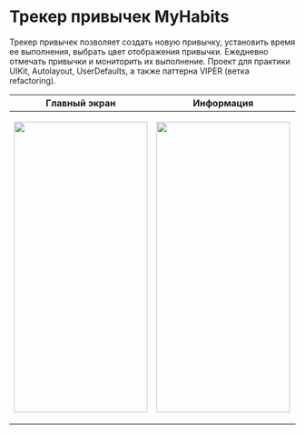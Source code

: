 # Трекер привычек MyHabits

Трекер привычек позволяет создать новую привычку, установить время ее выполнения, выбрать цвет отображения привычки. Ежедневно отмечать привычки и мониторить их выполнение. 
Проект для практики UIKit, Autolayout, UserDefaults, а также паттерна VIPER (ветка refactoring).

| Главный экран  | Информация | Создание привычек | Трекинг
| ----------- | ----------- |  ----------- | ----------- |
| <p align="center"><img width="235" height="511" src="https://github.com/yulia-vlkv/MyHabits/assets/82326952/5c38f755-b88f-4208-9471-eb3587fb250c"></p> | <p align="center"><img width="235" height="511" src="https://github.com/yulia-vlkv/MyHabits/assets/82326952/122e70c7-4745-4cad-af8f-6fe961d56793"></p> | <p align="center"><img width="235" height="511" src="https://github.com/yulia-vlkv/MyHabits/assets/82326952/c7a2b17c-b5fe-4ca3-82dd-a2481a4417bd"></p> | <p align="center"><img width="235" height="511" src="https://github.com/yulia-vlkv/MyHabits/assets/82326952/363f86c8-5f68-42fc-99ee-6ee983632b2e"></p>|
